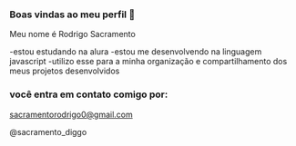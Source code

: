 ### Boas vindas ao meu perfil 🖤


Meu nome é Rodrigo Sacramento 

-estou estudando na alura
-estou me desenvolvendo na linguagem javascript
-utilizo esse para a minha organização e compartilhamento dos meus projetos desenvolvidos

### você entra em contato comigo por:

sacramentorodrigo0@gmail.com

@sacramento_diggo

